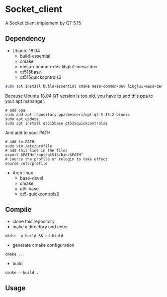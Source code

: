 # Socket_client
A Socket client implement by QT 5.15
## Dependency
- Ubuntu 18.04
    - build-essential
    - cmake
    - mesa-common-dev libglu1-mesa-dev
    - qt515base
    - qt515quickcontrols2
```sh
sudo apt install build-essential cmake mesa-common-dev libglu1-mesa-dev
```
Because Ubuntu 18.04 QT version is too old, you have to add this ppa to your apt mananger.
    
```shell=
# add ppa
sudo add-apt-repository ppa:beineri/opt-qt-5.15.2-bionic
sudo apt update
sudo apt install qt515base qt515quickcontrols2
```
And add to your PATH
```shell=
# add to PATH
sudo vim /etc/profile
# add this line in the files
export $PATH="/opt/qt515/bin:$PATH"
# source the profile or relogin to take effect
source /etc/profile
```
- Arch linux
    - base-devel
    - cmake
    - qt5-base
    - qt5-quickcontrols2
## Compile
- clone this repository
- make a directory and enter
```shell=
mkdir -p build && cd biuld
```
- generate cmake configuration
```shell=
cmake ..
```
- build
```shell=
cmake --build .
```
## Usage
